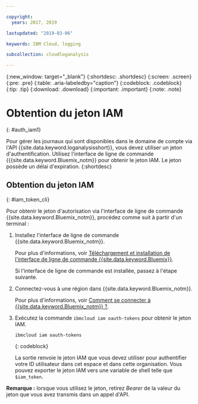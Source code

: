 ```yaml
---

copyright:
  years: 2017, 2019

lastupdated: "2019-03-06"

keywords: IBM Cloud, logging

subcollection: cloudloganalysis

---
```


{:new_window: target="_blank"}
{:shortdesc: .shortdesc}
{:screen: .screen}
{:pre: .pre}
{:table: .aria-labeledby="caption"}
{:codeblock: .codeblock}
{:tip: .tip}
{:download: .download}
{:important: .important}
{:note: .note}


# Obtention du jeton IAM
{: #auth_iam1}

Pour gérer les journaux qui sont disponibles dans le domaine de compte via l'API {{site.data.keyword.loganalysisshort}}, vous devez utiliser un jeton d'authentification. Utilisez l'interface de ligne de commande {{{site.data.keyword.Bluemix_notm}} pour obtenir le jeton IAM. Le jeton possède un délai d'expiration. 
{:shortdesc}


## Obtention du jeton IAM
{: #iam_token_cli}

Pour obtenir le jeton d'autorisation via l'interface de ligne de commande {{site.data.keyword.Bluemix_notm}}, procédez comme suit à partir d'un terminal :

1. Installez l'interface de ligne de commande {{site.data.keyword.Bluemix_notm}}.

   Pour plus d'informations, voir [Téléchargement et installation de l'interface de ligne de commande {{site.data.keyword.Bluemix}}](/docs/cli/index.html#overview).
   
   Si l'interface de ligne de commande est installée, passez à l'étape suivante.
    
2. Connectez-vous à une région dans {{site.data.keyword.Bluemix_notm}}. 

    Pour plus d'informations, voir [Comment se connecter à {{site.data.keyword.Bluemix_notm}} ?](/docs/services/CloudLogAnalysis/qa/cli_qa.html#login).
	
3. Exécutez la commande `ibmcloud iam oauth-tokens` pour obtenir le jeton IAM.

    ```
	ibmcloud iam oauth-tokens
	```
	{: codeblock}
	
	La sortie renvoie le jeton IAM que vous devez utiliser pour authentifier votre ID utilisateur dans cet espace et dans cette organisation. Vous pouvez exporter le jeton IAM vers une variable de shell telle que `$iam_token`.



**Remarque :** lorsque vous utilisez le jeton, retirez *Bearer* de la valeur du jeton que vous avez transmis dans un appel d'API.

